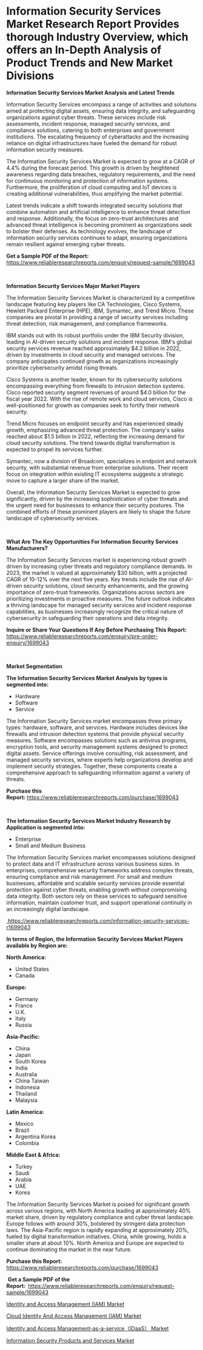 <p><h1>Information Security Services Market Research Report Provides thorough Industry Overview, which offers an In-Depth Analysis of Product Trends and New Market Divisions</h1></p><p><strong>Information Security Services Market Analysis and Latest Trends</strong></p>
<p><p>Information Security Services encompass a range of activities and solutions aimed at protecting digital assets, ensuring data integrity, and safeguarding organizations against cyber threats. These services include risk assessments, incident response, managed security services, and compliance solutions, catering to both enterprises and government institutions. The escalating frequency of cyberattacks and the increasing reliance on digital infrastructures have fueled the demand for robust information security measures.</p><p>The Information Security Services Market is expected to grow at a CAGR of 4.4% during the forecast period. This growth is driven by heightened awareness regarding data breaches, regulatory requirements, and the need for continuous monitoring and protection of information systems. Furthermore, the proliferation of cloud computing and IoT devices is creating additional vulnerabilities, thus amplifying the market potential.</p><p>Latest trends indicate a shift towards integrated security solutions that combine automation and artificial intelligence to enhance threat detection and response. Additionally, the focus on zero-trust architectures and advanced threat intelligence is becoming prominent as organizations seek to bolster their defenses. As technology evolves, the landscape of information security services continues to adapt, ensuring organizations remain resilient against emerging cyber threats.</p></p>
<p><strong>Get a Sample PDF of the Report:&nbsp;</strong> <a href="https://www.reliableresearchreports.com/enquiry/request-sample/1699043?utm_campaign=102&utm_medium=2&utm_source=Github&utm_content=ia&utm_term=09012025&utm_id=information-security-services">https://www.reliableresearchreports.com/enquiry/request-sample/1699043</a></p>
<p>&nbsp;</p>
<p><strong>Information Security Services Major Market Players</strong></p>
<p><p>The Information Security Services Market is characterized by a competitive landscape featuring key players like CA Technologies, Cisco Systems, Hewlett Packard Enterprise (HPE), IBM, Symantec, and Trend Micro. These companies are pivotal in providing a range of security services including threat detection, risk management, and compliance frameworks.</p><p>IBM stands out with its robust portfolio under the IBM Security division, leading in AI-driven security solutions and incident response. IBM's global security services revenue reached approximately $4.2 billion in 2022, driven by investments in cloud security and managed services. The company anticipates continued growth as organizations increasingly prioritize cybersecurity amidst rising threats.</p><p>Cisco Systems is another leader, known for its cybersecurity solutions encompassing everything from firewalls to intrusion detection systems. Cisco reported security segment revenues of around $4.0 billion for the fiscal year 2022. With the rise of remote work and cloud services, Cisco is well-positioned for growth as companies seek to fortify their network security.</p><p>Trend Micro focuses on endpoint security and has experienced steady growth, emphasizing advanced threat protection. The company's sales reached about $1.5 billion in 2022, reflecting the increasing demand for cloud security solutions. The trend towards digital transformation is expected to propel its services further.</p><p>Symantec, now a division of Broadcom, specializes in endpoint and network security, with substantial revenue from enterprise solutions. Their recent focus on integration within existing IT ecosystems suggests a strategic move to capture a larger share of the market.</p><p>Overall, the Information Security Services Market is expected to grow significantly, driven by the increasing sophistication of cyber threats and the urgent need for businesses to enhance their security postures. The combined efforts of these prominent players are likely to shape the future landscape of cybersecurity services.</p></p>
<p>&nbsp;</p>
<p><strong>What Are The Key Opportunities For Information Security Services Manufacturers?</strong></p>
<p><p>The Information Security Services market is experiencing robust growth driven by increasing cyber threats and regulatory compliance demands. In 2023, the market is valued at approximately $30 billion, with a projected CAGR of 10-12% over the next five years. Key trends include the rise of AI-driven security solutions, cloud security enhancements, and the growing importance of zero-trust frameworks. Organizations across sectors are prioritizing investments in proactive measures. The future outlook indicates a thriving landscape for managed security services and incident response capabilities, as businesses increasingly recognize the critical nature of cybersecurity in safeguarding their operations and data integrity.</p></p>
<p><strong>Inquire or Share Your Questions If Any Before Purchasing This Report:</strong> <a href="https://www.reliableresearchreports.com/enquiry/pre-order-enquiry/1699043?utm_campaign=102&utm_medium=2&utm_source=Github&utm_content=ia&utm_term=09012025&utm_id=information-security-services">https://www.reliableresearchreports.com/enquiry/pre-order-enquiry/1699043</a></p>
<p>&nbsp;</p>
<p><strong>Market Segmentation</strong></p>
<p><strong>The Information Security Services Market Analysis by types is segmented into:</strong></p>
<p><ul><li>Hardware</li><li>Software</li><li>Service</li></ul></p>
<p><p>The Information Security Services market encompasses three primary types: hardware, software, and services. Hardware includes devices like firewalls and intrusion detection systems that provide physical security measures. Software encompasses solutions such as antivirus programs, encryption tools, and security management systems designed to protect digital assets. Service offerings involve consulting, risk assessment, and managed security services, where experts help organizations develop and implement security strategies. Together, these components create a comprehensive approach to safeguarding information against a variety of threats.</p></p>
<p><strong>Purchase this Report:&nbsp;</strong><a href="https://www.reliableresearchreports.com/purchase/1699043?utm_campaign=102&utm_medium=2&utm_source=Github&utm_content=ia&utm_term=09012025&utm_id=information-security-services">https://www.reliableresearchreports.com/purchase/1699043</a></p>
<p>&nbsp;</p>
<p><strong>The Information Security Services Market Industry Research by Application is segmented into:</strong></p>
<p><ul><li>Enterprise</li><li>Small and Medium Business</li></ul></p>
<p><p>The Information Security Services market encompasses solutions designed to protect data and IT infrastructure across various business sizes. In enterprises, comprehensive security frameworks address complex threats, ensuring compliance and risk management. For small and medium businesses, affordable and scalable security services provide essential protection against cyber threats, enabling growth without compromising data integrity. Both sectors rely on these services to safeguard sensitive information, maintain customer trust, and support operational continuity in an increasingly digital landscape.</p></p>
<p><a href="https://www.reliableresearchreports.com/information-security-services-r1699043?utm_campaign=102&utm_medium=2&utm_source=Github&utm_content=ia&utm_term=09012025&utm_id=information-security-services">&nbsp;https://www.reliableresearchreports.com/information-security-services-r1699043</a></p>
<p><strong>In terms of Region, the Information Security Services Market Players available by Region are:</strong></p>
<p>
    <p> <strong> North America: </strong>
        <ul>
            <li>United States</li>
            <li>Canada</li>
        </ul>
        </p> 
    <p> <strong> Europe: </strong>
        <ul>
            <li>Germany</li>
            <li>France</li>
            <li>U.K.</li>
            <li>Italy</li>
            <li>Russia</li>
        </ul>
        </p> 
    <p> <strong> Asia-Pacific: </strong>
        <ul>
            <li>China</li>
            <li>Japan</li>
            <li>South Korea</li>
            <li>India</li>
            <li>Australia</li>
            <li>China Taiwan</li>
            <li>Indonesia</li>
            <li>Thailand</li>
            <li>Malaysia</li>
        </ul>
        </p> 
    <p> <strong> Latin America: </strong>
        <ul>
            <li>Mexico</li>
            <li>Brazil</li>
            <li>Argentina Korea</li>
            <li>Colombia</li>
        </ul>
        </p> 
    <p> <strong> Middle East & Africa: </strong>
        <ul>
            <li>Turkey</li>
            <li>Saudi</li>
            <li>Arabia</li>
            <li>UAE</li>
            <li>Korea</li>
        </ul>
    </p>
    </p>
<p><p>The Information Security Services Market is poised for significant growth across various regions, with North America leading at approximately 40% market share, driven by regulatory compliance and cyber threat landscape. Europe follows with around 30%, bolstered by stringent data protection laws. The Asia-Pacific region is rapidly expanding at approximately 20%, fueled by digital transformation initiatives. China, while growing, holds a smaller share at about 10%. North America and Europe are expected to continue dominating the market in the near future.</p></p>
<p><strong>Purchase this Report: </strong><a href="https://www.reliableresearchreports.com/purchase/1699043?utm_campaign=102&utm_medium=2&utm_source=Github&utm_content=ia&utm_term=09012025&utm_id=information-security-services">https://www.reliableresearchreports.com/purchase/1699043</a></p>
<p>&nbsp;<strong>Get a Sample PDF of the Report:&nbsp;&nbsp;</strong><a href="https://www.reliableresearchreports.com/enquiry/request-sample/1699043?utm_campaign=102&utm_medium=2&utm_source=Github&utm_content=ia&utm_term=09012025&utm_id=information-security-services">https://www.reliableresearchreports.com/enquiry/request-sample/1699043</a></p>
<p><strong></strong></p>
<p><p><a href="https://github.com/hillsmyung726/Market-Research-Report-List-1/blob/main/identity-and-access-management-iam-market.md?utm_campaign=102&utm_medium=2&utm_source=Github&utm_content=ia&utm_term=09012025&utm_id=information-security-services">Identity and Access Management (IAM) Market</a></p><p><a href="https://github.com/FlorianWolf90/Market-Research-Report-List-1/blob/main/cloud-identity-and-access-management-iam-market.md?utm_campaign=102&utm_medium=2&utm_source=Github&utm_content=ia&utm_term=09012025&utm_id=information-security-services">Cloud Identity And Access Management (IAM) Market</a></p><p><a href="https://github.com/NargisHussain75/Market-Research-Report-List-1/blob/main/identity-and-access-management-as-a-serviceidaas-market.md?utm_campaign=102&utm_medium=2&utm_source=Github&utm_content=ia&utm_term=09012025&utm_id=information-security-services">Identity and Access Management-as-a-service（IDaaS） Market</a></p><p><a href="https://github.com/pearlinewhite4692/Market-Research-Report-List-1/blob/main/information-security-products-and-services-market.md?utm_campaign=102&utm_medium=2&utm_source=Github&utm_content=ia&utm_term=09012025&utm_id=information-security-services">Information Security Products and Services Market</a></p></p>